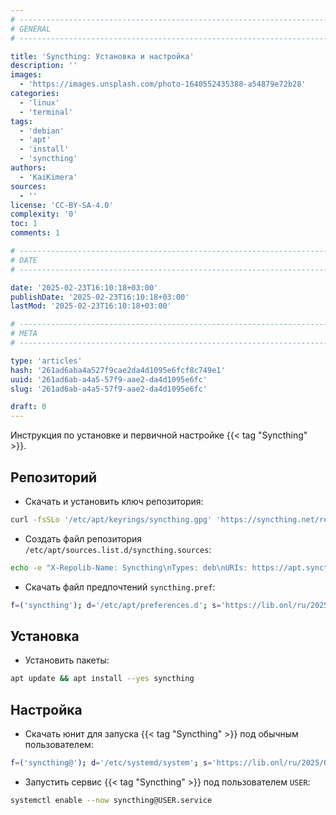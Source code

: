 ```yaml
---
# -------------------------------------------------------------------------------------------------------------------- #
# GENERAL
# -------------------------------------------------------------------------------------------------------------------- #

title: 'Syncthing: Установка и настройка'
description: ''
images:
  - 'https://images.unsplash.com/photo-1640552435388-a54879e72b28'
categories:
  - 'linux'
  - 'terminal'
tags:
  - 'debian'
  - 'apt'
  - 'install'
  - 'syncthing'
authors:
  - 'KaiKimera'
sources:
  - ''
license: 'CC-BY-SA-4.0'
complexity: '0'
toc: 1
comments: 1

# -------------------------------------------------------------------------------------------------------------------- #
# DATE
# -------------------------------------------------------------------------------------------------------------------- #

date: '2025-02-23T16:10:18+03:00'
publishDate: '2025-02-23T16:10:18+03:00'
lastMod: '2025-02-23T16:10:18+03:00'

# -------------------------------------------------------------------------------------------------------------------- #
# META
# -------------------------------------------------------------------------------------------------------------------- #

type: 'articles'
hash: '261ad6aba4a527f9cae2da4d1095e6fcf8c749e1'
uuid: '261ad6ab-a4a5-57f9-aae2-da4d1095e6fc'
slug: '261ad6ab-a4a5-57f9-aae2-da4d1095e6fc'

draft: 0
---
```


Инструкция по установке и первичной настройке {{< tag "Syncthing" >}}.

<!--more-->

## Репозиторий

- Скачать и установить ключ репозитория:

```bash
curl -fsSLo '/etc/apt/keyrings/syncthing.gpg' 'https://syncthing.net/release-key.gpg'
```

- Создать файл репозитория `/etc/apt/sources.list.d/syncthing.sources`:

```bash
echo -e "X-Repolib-Name: Syncthing\nTypes: deb\nURIs: https://apt.syncthing.net\nSuites: syncthing\nComponents: stable\nSigned-By: /etc/apt/keyrings/syncthing.gpg\n" | tee '/etc/apt/sources.list.d/syncthing.sources' > '/dev/null'
```

- Скачать файл предпочтений `syncthing.pref`:

```bash
f=('syncthing'); d='/etc/apt/preferences.d'; s='https://lib.onl/ru/2025/02/261ad6ab-a4a5-57f9-aae2-da4d1095e6fc'; for i in "${f[@]}"; do curl -fsSLo "${d}/${i}.pref" "${s}/${i}.pref"; done
```

## Установка

- Установить пакеты:

```bash
apt update && apt install --yes syncthing
```

## Настройка

- Скачать юнит для запуска {{< tag "Syncthing" >}} под обычным пользователем:

```bash
f=('syncthing@'); d='/etc/systemd/system'; s='https://lib.onl/ru/2025/02/261ad6ab-a4a5-57f9-aae2-da4d1095e6fc'; for i in "${f[@]}"; do curl -fsSLo "${d}/${i}.service" "${s}/${i}.service"; done
```

- Запустить сервис {{< tag "Syncthing" >}} под пользователем `USER`:

```bash
systemctl enable --now syncthing@USER.service
```
